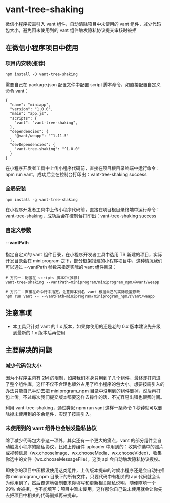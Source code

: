 # vant-tree-shaking
微信小程序按需引入 vant 组件，自动清除项目中未使用的 vant 组件，减少代码包大小，避免因未使用到的 vant 组件触发隐私协议提交审核时被拒

## 在微信小程序项目中使用
### 项目内安装(推荐)
```
npm install -D vant-tree-shaking
```
需要自己在 package.json 配置文件中配置 script 脚本命令，如直接配置自定义命令 vant：
```
{
  "name": "miniapp",
  "version": "1.0.0",
  "main": "app.js",
  "scripts": {
    "vant": "vant-tree-shaking",
  },
  "dependencies": {
    "@vant/weapp": "^1.11.5"
  },
  "devDependencies": {
    "vant-tree-shaking": "^1.0.0"
  }
}
```
在小程序开发者工具中上传小程序代码前，直接在项目根目录终端中运行命令：npm run vant，成功后会在控制台打印出：vant-tree-shaking success

### 全局安装
```
npm install -g vant-tree-shaking
```
在小程序开发者工具中上传小程序代码前，直接在项目根目录终端中运行命令：vant-tree-shaking，成功后会在控制台打印出：vant-tree-shaking success

### 自定义参数
#### --vantPath
指定自定义的 vant 组件目录，在小程序开发者工具中选用 TS 新建的项目，实际开发目录会在 miniprogram 之下，部分框架搭建的小程序项目中，这种情况我们可以通过 --vantPath 参数来指定实际的 vant 组件目录：
```shell
# 方式一：配置在 scripts 脚本中(推荐)
vant-tree-shaking --vantPath=miniprogram/miniprogram_npm/@vant/weapp

# 方式二：直接在命令行中指定，注意脚本别名 vant 根据自己的实际设置修改
npm run vant -- --vantPath=miniprogram/miniprogram_npm/@vant/weapp
```

## 注意事项
* 本工具只针对 vant 的 1.x 版本，如果你使用的还是老的 0.x 版本建议先升级到最新的 1.x 版本后再使用

## 主要解决的问题
### 减少代码包大小
因为小程序主包有 2M 的限制，如果我们本身只用到了几个组件，最终却打包进了整个组件库，这样不仅不合理也额外占用了咱小程序的包大小。想要按需引入的办法只能自己手动去把 miniprogram_npm 目录中没用到的组件删掉，然后再打包上传。不过每次我们提交版本都要这样去操作的话，不光容易出错也很费时间。

利用 vant-tree-shaking，通过类似 npm run vant 这样一条命令 1 秒钟就可以删除掉未使用到的多余组件，实现了按需引入。

### 未使用到的 vant 组件也会触发隐私协议
除了减少代码包大小这一项外，其实还有一个更大的痛点，vant 的部分组件会自动触发小程序的隐私协议，比如上传组件 uploader 中用到的：收集你选中的照片或视频信息（wx.chooseImage、wx.chooseMedia、wx.chooseVideo）、收集你选中的文件（wx.chooseMessageFile），这类 api 会自动触发隐私协议授权。

即使你的项目中压根没使用这类组件，上传版本提审的时候小程序还是会自动扫描你 miniprogram_npm 目录下的所有文件，只要代码中有相关的 api 代码就会认为你用到了，然后霸道地强制要求你填写和更新相关隐私说明，随便瞎填一个 99% 会被拒，也不能填写：项目中暂未使用，这样那你自己说未使用就会让你先去把项目中相关的代码删掉再来提审。